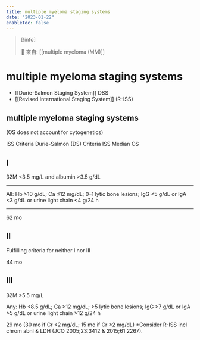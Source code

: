 ```yaml
---
title: multiple myeloma staging systems
date: "2023-01-22"
enableToc: false
---
```


> [!info]
>
> 🌱 來自: [[multiple myeloma (MM)]]

# multiple myeloma staging systems

- [[Durie-Salmon Staging System]] DSS
- [[Revised International Staging System]] (R-ISS)

## multiple myeloma staging systems

(OS does not account for cytogenetics)

ISS Criteria
Durie-Salmon (DS) Criteria
ISS Median OS

## I

β2M <3.5 mg/L
and
albumin >3.5 g/dL

---

All: Hb >10 g/dL; Ca ≤12 mg/dL; 0–1 lytic bone lesions; IgG <5 g/dL or IgA <3 g/dL or urine light chain <4 g/24 h

---

62 mo

## II

Fulfilling criteria for neither I nor III

44 mo

## III

β2M >5.5 mg/L

Any: Hb <8.5 g/dL; Ca >12 mg/dL; >5 lytic bone lesions; IgG >7 g/dL or IgA >5 g/dL or urine light chain >12 g/24 h

29 mo (30 mo if Cr <2 mg/dL; 15 mo if Cr ≥2 mg/dL)
\*Consider R-ISS incl chrom abnl & LDH (JCO 2005;23:3412 & 2015;61:2267).
